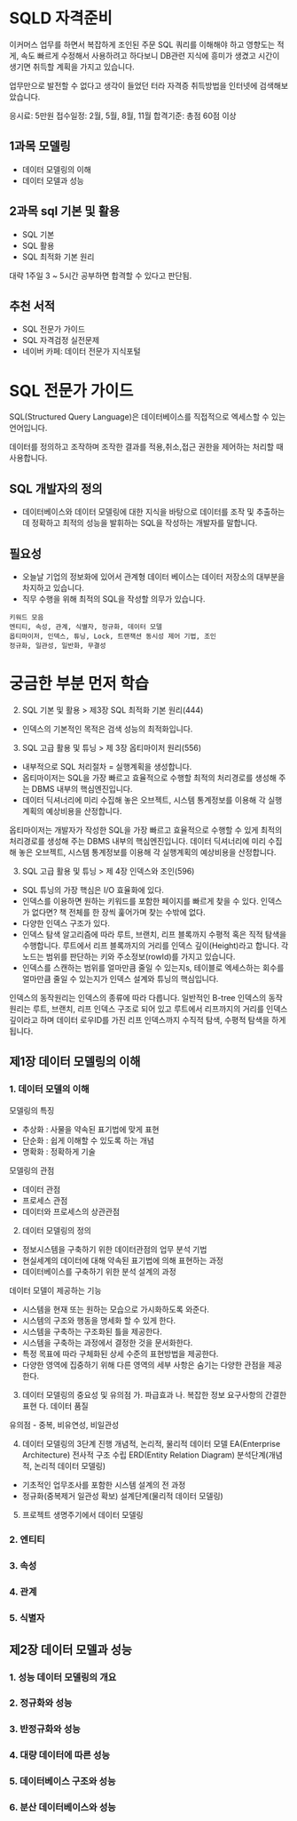 # SQLD 자격준비

이커머스 업무를 하면서 복잡하게 조인된 주문 SQL 쿼리를 이해해야 하고 영향도는 적게, 속도 빠르게 수정해서 사용하려고 하다보니 DB관련 지식에 흥미가 생겼고 시간이 생기면 취득할 계획을 가지고 있습니다.

업무만으로 발전할 수 없다고 생각이 들었던 터라 자격증 취득방법을 인터넷에 검색해보았습니다.


응시료: 5만원
접수일정: 2월, 5월, 8월, 11월
합격기준: 총점 60점 이상

## 1과목 모델링
- 데이터 모델링의 이해
- 데이터 모델과 성능

## 2과목 sql 기본 및 활용
- SQL 기본
- SQL 활용
- SQL 최적화 기본 원리

대략 1주일 3 ~ 5시간 공부하면 합격할 수 있다고 판단됨.

## 추천 서적 
- SQL 전문가 가이드
- SQL 자격검정 실전문제
- 네이버 카페: 데이터 전문가 지식포털


# SQL 전문가 가이드
SQL(Structured Query Language)은 데이터베이스를 직접적으로 엑세스할 수 있는 언어입니다.

데이터를 정의하고 조작하며 조작한 결과를 적용,취소,접근 권한을 제어하는 처리할 때 사용합니다.

## SQL 개발자의 정의
- 데이터베이스와 데이터 모델링에 대한 지식을 바탕으로 데이터를 조작 및 추출하는데 정확하고 최적의 성능을 발휘하는 SQL을 작성하는 개발자를 말합니다.

## 필요성
- 오늘날 기업의 정보화에 있어서 관계형 데이터 베이스는 데이터 저장소의 대부분을 차지하고 있습니다.
- 직무 수행을 위해 최적의 SQL을 작성할 의무가 있습니다.

```
키워드 모음
엔티티, 속성, 관계, 식별자, 정규화, 데이터 모델
옵티마이저, 인덱스, 튜닝, Lock, 트랜잭션 동시성 제어 기법, 조인
정규화, 일관성, 일반화, 무결성
```	


# 궁금한 부분 먼저 학습
2. SQL 기본 및 활용 > 제3장 SQL 최적화 기본 원리(444)
- 인덱스의 기본적인 목적은 검색 성능의 최적화입니다.

3. SQL 고급 활용 및 튜닝 > 제 3장 옵티마이저 원리(556)
- 내부적으로 SQL 처리절차 = 실행계획을 생성합니다.
- 옵티마이저는 SQL을 가장 빠르고 효율적으로 수행할 최적의 처리경로를 생성해 주는 DBMS 내부의 핵심엔진입니다.
- 데이터 딕셔너리에 미리 수집해 놓은 오브젝트, 시스템 통계정보를 이용해 각 실행계획의 예상비용을 산정합니다.

옵티마이저는 개발자가 작성한 SQL을 가장 빠르고 효율적으로 수행할 수 있게 최적의 처리경로를 생성해 주는 DBMS 내부의 핵심엔진입니다.
데이터 딕셔너리에 미리 수집해 놓은 오브젝트, 시스템 통계정보를 이용해 각 실행계획의 예상비용을 산정합니다.

3. SQL 고급 활용 및 튜닝 > 제 4장 인덱스와 조인(596)
- SQL 튜닝의 가장 핵심은 I/O 효율화에 있다.
- 인덱스를 이용하면 원하는 키워드를 포함한 페이지를 빠르게 찾을 수 있다. 인덱스가 없다면? 책 전체를 한 장씩 훑어가며 찾는 수밖에 없다.
- 다양한 인덱스 구조가 있다.
- 인덱스 탐색 알고리즘에 따라 루트, 브랜치, 리프 블록까지 수평적 혹은 직적 탐색을 수행합니다. 루트에서 리프 블록까지의 거리를 인덱스 깊이(Height)라고 합니다. 각 노드는 범위를 판단하는 키와 주소정보(rowId)를 가지고 있습니다.
- 인덱스를 스캔하는 범위를 얼마만큼 줄일 수 있는지s, 테이블로 엑세스하는 회수를 얼마만큼 줄일 수 있는지가 인덱스 설계와 튜닝의 핵심입니다.

인덱스의 동작원리는 인덱스의 종류에 따라 다릅니다.
일반적인 B-tree 인덱스의 동작원리는 루트, 브랜치, 리프 인덱스 구조로 되어 있고 루트에서 리프까지의 거리를 인덱스 깊이라고 하며
데이터 로우ID를 가진 리프 인덱스까지 수직적 탐색, 수평적 탐색을 하게됩니다.  


## 제1장 데이터 모델링의 이해
### 1. 데이터 모델의 이해
모델링의 특징
- 추상화 : 사물을 약속된 표기법에 맞게 표현
- 단순화 : 쉽게 이해할 수 있도록 하는 개념
- 명확화 : 정확하게 기술

모델링의 관점
- 데이터 관점
- 프로세스 관점
- 데이터와 프로세스의 상관관점

2. 데이터 모델링의 정의
- 정보시스템을 구축하기 위한 데이터관점의 업무 분석 기법
- 현실세계의 데이터에 대해 약속된 표기법에 의해 표현하는 과정
- 데이터베이스를 구축하기 위한 분석 설계의 과정

데이터 모델이 제공하는 기능
- 시스템을 현재 또는 원하는 모습으로 가시화하도록 와준다.
- 시스템의 구조와 행동을 명세화 할 수 있게 한다.
- 시스템을 구축하는 구조화된 틀을 제공한다.
- 시스템을 구축하는 과정에서 결정한 것을 문서화한다.
- 특정 목표에 따라 구체화된 상세 수준의 표현방법을 제공한다.
- 다양한 영역에 집중하기 위해 다른 영역의 세부 사항은 숨기는 다양한 관점을 제공한다.

3. 데이터 모델링의 중요성 및 유의점
가. 파급효과
나. 복잡한 정보 요구사항의 간결한 표현
다. 데이터 품질

유의점 - 중복, 비유연성, 비일관성

4. 데이터 모델링의 3단계 진행
개념적, 논리적, 물리적 데이터 모델
EA(Enterprise Architecture) 전사적 구조 수립
ERD(Entity Relation Diagram)
분석단계(개념적, 논리적 데이터 모델링)
- 기초적인 업무조사를 포함한 시스템 설계의 전 과정
- 정규화(중복제거 일관성 확보)
설계단계(물리적 데이터 모델링)


5. 프로젝트 생명주기에서 데이터 모델링


### 2. 엔티티
### 3. 속성
### 4. 관계
### 5. 식별자
## 제2장 데이터 모델과 성능
### 1. 성능 데이터 모델링의 개요
### 2. 정규화와 성능
### 3. 반정규화와 성능
### 4. 대량 데이터에 따른 성능
### 5. 데이터베이스 구조와 성능
### 6. 분산 데이터베이스와 성능


























